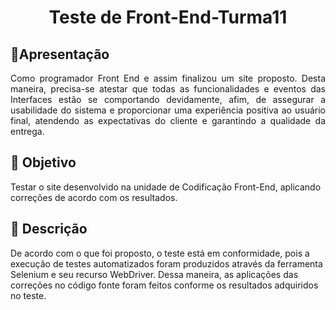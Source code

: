 # <h1 align="center"> Teste de Front-End-Turma11 </h1>

## 📖Apresentação
<p align="justify"> Como programador Front End e assim finalizou um site proposto. Desta maneira, precisa-se atestar que todas as funcionalidades e eventos das Interfaces estão se comportando devidamente, afim, de assegurar a usabilidade do sistema e proporcionar uma experiência positiva ao usuário final, atendendo as expectativas do cliente e garantindo a qualidade da entrega. 

## 🎯 Objetivo
Testar o site desenvolvido na unidade de Codificação Front-End, aplicando correções de acordo com os resultados.

## :pencil: Descrição 
De acordo com o que foi proposto, o teste está em conformidade, pois a execução de testes automatizados foram produzidos através da ferramenta Selenium e seu recurso WebDriver.
Dessa maneira, as aplicações das correções no código fonte foram feitos conforme os resultados adquiridos no teste.

